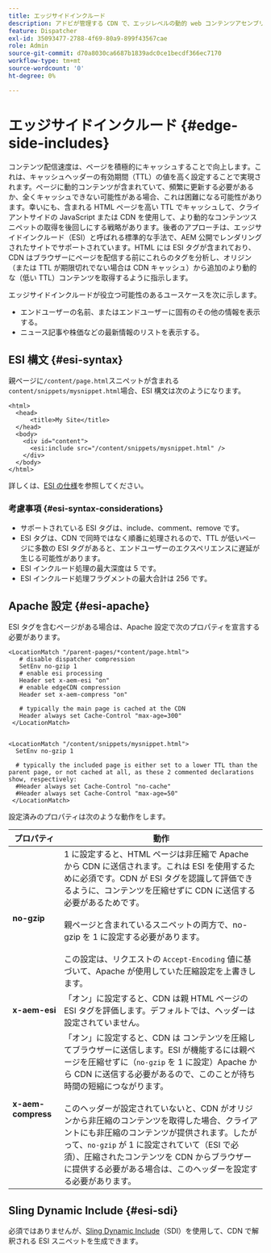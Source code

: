 ```yaml
---
title: エッジサイドインクルード
description: アドビが管理する CDN で、エッジレベルの動的 web コンテンツアセンブリ用のマークアップ言語であるエッジサイドインクルード（ESI）がサポートされるようになりました。
feature: Dispatcher
exl-id: 35093477-2788-4f69-80a9-899f43567cae
role: Admin
source-git-commit: d70a8030ca6687b1839adc0ce1becdf366ec7170
workflow-type: tm+mt
source-wordcount: '0'
ht-degree: 0%

---
```


# エッジサイドインクルード {#edge-side-includes}

コンテンツ配信速度は、ページを積極的にキャッシュすることで向上します。これは、キャッシュヘッダーの有効期間（TTL）の値を高く設定することで実現されます。ページに動的コンテンツが含まれていて、頻繁に更新する必要があるか、全くキャッシュできない可能性がある場合、これは困難になる可能性があります。幸いにも、含まれる HTML ページを高い TTL でキャッシュして、クライアントサイドの JavaScript または CDN を使用して、より動的なコンテンツスニペットの取得を後回しにする戦略があります。後者のアプローチは、エッジサイドインクルード（ESI）と呼ばれる標準的な手法で、AEM 公開でレンダリングされたサイトでサポートされています。HTML には ESI タグが含まれており、CDN はブラウザーにページを配信する前にこれらのタグを分析し、オリジン（または TTL が期限切れでない場合は CDN キャッシュ）から追加のより動的な（低い TTL）コンテンツを取得するように指示します。

エッジサイドインクルードが役立つ可能性のあるユースケースを次に示します。

* エンドユーザーの名前、またはエンドユーザーに固有のその他の情報を表示する。
* ニュース記事や株価などの最新情報のリストを表示する。

## ESI 構文 {#esi-syntax}

親ページに`/content/page.html`スニペットが含まれる`content/snippets/mysnippet.html`場合、ESI 構文は次のようになります。

```
<html>
  <head>
      <title>My Site</title>
  </head>
  <body>
    <div id="content">
      <esi:include src="/content/snippets/mysnippet.html" />
    </div>
  </body>
</html>
```

詳しくは、[ESI の仕様](https://www.w3.org/TR/esi-lang/)を参照してください。

### 考慮事項 {#esi-syntax-considerations}

* サポートされている ESI タグは、include、comment、remove です。
* ESI タグは、CDN で同時ではなく順番に処理されるので、TTL が低いページに多数の ESI タグがあると、エンドユーザーのエクスペリエンスに遅延が生じる可能性があります。
* ESI インクルード処理の最大深度は 5 です。
* ESI インクルード処理フラグメントの最大合計は 256 です。


## Apache 設定 {#esi-apache}

ESI タグを含むページがある場合は、Apache 設定で次のプロパティを宣言する必要があります。

```
<LocationMatch "/parent-pages/*content/page.html">
   # disable dispatcher compression
   SetEnv no-gzip 1
   # enable esi processing 
   Header set x-aem-esi "on"
   # enable edgeCDN compression
   Header set x-aem-compress "on"

   # typically the main page is cached at the CDN
   Header always set Cache-Control "max-age=300"
 </LocationMatch>


<LocationMatch "/content/snippets/mysnippet.html">
  SetEnv no-gzip 1

  # typically the included page is either set to a lower TTL than the parent page, or not cached at all, as these 2 commented declarations show, respectively:
  #Header always set Cache-Control "no-cache"
  #Header always set Cache-Control "max-age=50"
 </LocationMatch> 
```

設定済みのプロパティは次のような動作をします。

| プロパティ | 動作 |
|-----------|--------------------------|
| **no-gzip** | 1 に設定すると、HTML ページは非圧縮で Apache から CDN に送信されます。これは ESI を使用するために必須です。CDN が ESI タグを認識して評価できるように、コンテンツを圧縮せずに CDN に送信する必要があるためです。<br/><br/>親ページと含まれているスニペットの両方で、no-gzip を 1 に設定する必要があります。<br/><br/>この設定は、リクエストの `Accept-Encoding` 値に基づいて、Apache が使用していた圧縮設定を上書きします。 |
| **x-aem-esi** | 「オン」に設定すると、CDN は親 HTML ページの ESI タグを評価します。デフォルトでは、ヘッダーは設定されていません。 |
| **x-aem-compress** | 「オン」に設定すると、CDN は コンテンツを圧縮してブラウザーに送信します。ESI が機能するには親ページを圧縮せずに（`no-gzip` を 1 に設定）Apache から CDN に送信する必要があるので、このことが待ち時間の短縮につながります。<br/><br/>このヘッダーが設定されていないと、CDN がオリジンから非圧縮のコンテンツを取得した場合、クライアントにも非圧縮のコンテンツが提供されます。したがって、`no-gzip` が 1 に設定されていて（ESI で必須）、圧縮されたコンテンツを CDN からブラウザーに提供する必要がある場合は、このヘッダーを設定する必要があります。 |

## Sling Dynamic Include {#esi-sdi}

必須ではありませんが、[Sling Dynamic Include](https://sling.apache.org/documentation/bundles/dynamic-includes.html)（SDI）を使用して、CDN で解釈される ESI スニペットを生成できます。

